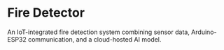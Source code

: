 # Fire Detector

An IoT-integrated fire detection system combining sensor data, Arduino-ESP32 communication, and a cloud-hosted AI model.
